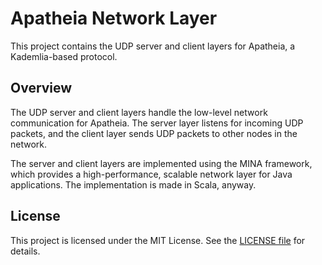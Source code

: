 # Apatheia Network Layer
This project contains the UDP server and client layers for Apatheia, a Kademlia-based protocol.

## Overview
The UDP server and client layers handle the low-level network communication for Apatheia. The server layer listens for incoming UDP packets, 
and the client layer sends UDP packets to other nodes in the network.

The server and client layers are implemented using the MINA framework, which provides a high-performance, scalable network layer for Java applications. 
The implementation is made in Scala, anyway.

## License
This project is licensed under the MIT License. See the [LICENSE file](LICENSE.MD) for details.
